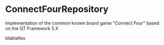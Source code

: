 ConnectFourRepository
=====================

Implementation of the common known board game "Connect Four" based on the QT Framework 5.X

blablaKex
